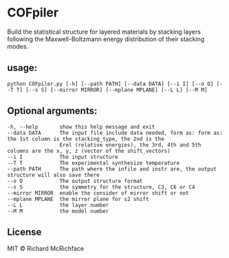 # COFpiler

Build the statistical structure for layered materials by stacking layers following the Maxwell-Boltzmann energy distribution of their stacking modes.

## usage:

```
python COFpiler.py [-h] [--path PATH] [--data DATA] [--i I] [--o O] [--T T] [--s S] [--mirror MIRROR] [--mplane MPLANE] [--L L] [--M M]
```

## Optional arguments: 

```
-h, --help       show this help message and exit  
--data DATA      The input file include data needed, form as: form as: the 1st column is the stacking_type, the 2nd is the 
                 Erel (relative energies), the 3rd, 4th and 5th columns are the x, y, z (vector of the shift_vectors)  
--i I            The input structure  
--T T            The experimental synthesize temperature  
--path PATH      The path where the infile and instr are, the output structure will also save there  
--o O            The output structure format  
--s S            the symmetry for the structure, C3, C6 or C4  
--mirror MIRROR  enable the consider of mirror shift or not  
--mplane MPLANE  the mirror plane for s2 shift  
--L L            the layer number  
--M M            the model number
```
  
  ## License
  MIT © Richard McRichface
